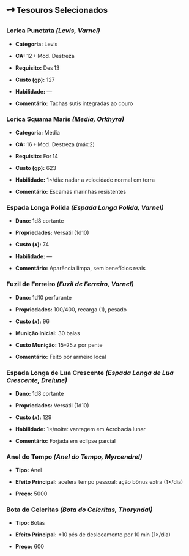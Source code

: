 ## 🗝️ Tesouros Selecionados

### Lorica Punctata _(Levis, Varnel)_

- **Categoria:** Levis
    
- **CA:** 12 + Mod. Destreza
    
- **Requisito:** Des 13
    
- **Custo (gp):** 127
    
- **Habilidade:** —
    
- **Comentário:** Tachas sutis integradas ao couro
    

### Lorica Squama Maris _(Media, Orkhyra)_

- **Categoria:** Media
    
- **CA:** 16 + Mod. Destreza (máx 2)
    
- **Requisito:** For 14
    
- **Custo (gp):** 623
    
- **Habilidade:** 1×/dia: nadar a velocidade normal em terra
    
- **Comentário:** Escamas marinhas resistentes
    

### Espada Longa Polida _(Espada Longa Polida, Varnel)_

- **Dano:** 1d8 cortante
    
- **Propriedades:** Versátil (1d10)
    
- **Custo (ᴀ):** 74
    
- **Habilidade:** —
    
- **Comentário:** Aparência limpa, sem benefícios reais
    

### Fuzil de Ferreiro _(Fuzil de Ferreiro, Varnel)_

- **Dano:** 1d10 perfurante
    
- **Propriedades:** 100/400, recarga (1), pesado
    
- **Custo (ᴀ):** 96
    
- **Munição Inicial:** 30 balas
    
- **Custo Munição:** 15–25 ᴀ por pente
    
- **Comentário:** Feito por armeiro local
    

### Espada Longa de Lua Crescente _(Espada Longa de Lua Crescente, Drelune)_

- **Dano:** 1d8 cortante
    
- **Propriedades:** Versátil (1d10)
    
- **Custo (ᴀ):** 129
    
- **Habilidade:** 1×/noite: vantagem em Acrobacia lunar
    
- **Comentário:** Forjada em eclipse parcial
    

### Anel do Tempo _(Anel do Tempo, Myrcendrel)_

- **Tipo:** Anel
    
- **Efeito Principal:** acelera tempo pessoal: ação bônus extra (1×/dia)
    
- **Preço:** 5000
	

### Bota do Celeritas _(Bota do Celeritas, Thoryndal)_

- **Tipo:** Botas
    
- **Efeito Principal:** +10 pés de deslocamento por 10 min (1×/dia)
	
- **Preço:** 600
	